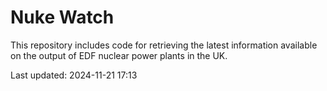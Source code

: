 # Nuke Watch

This repository includes code for retrieving the latest information available on the output of EDF nuclear power plants in the UK.

Last updated: 2024-11-21 17:13